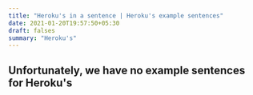 ```yaml
---
title: "Heroku's in a sentence | Heroku's example sentences"
date: 2021-01-20T19:57:50+05:30
draft: falses
summary: "Heroku's"
---
```

## Unfortunately, we have no example sentences for Heroku's                 
